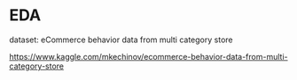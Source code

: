 # EDA

dataset: eCommerce behavior data from multi category store

<https://www.kaggle.com/mkechinov/ecommerce-behavior-data-from-multi-category-store>
